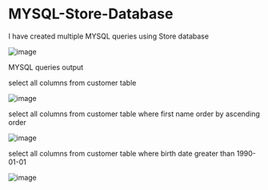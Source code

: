 # MYSQL-Store-Database
I have created multiple MYSQL queries using Store database


![image](https://github.com/faani/MYSQL-Store-Database/assets/18075830/0770e571-89c3-497a-8433-e95f90c79ad0)



MYSQL queries output

select all columns from customer table

![image](https://github.com/faani/MYSQL-Store-Database/assets/18075830/f1929ddb-90bd-443a-b75e-3b3a4b7b436b)


select all columns from customer table where first name order by ascending order


![image](https://github.com/faani/MYSQL-Store-Database/assets/18075830/607be0fd-8272-4147-b7ff-75bdde86d2d3)


select all columns from customer table where birth date greater than 1990-01-01


![image](https://github.com/faani/MYSQL-Store-Database/assets/18075830/56621abc-9ef1-434a-9839-93728b79124a)

